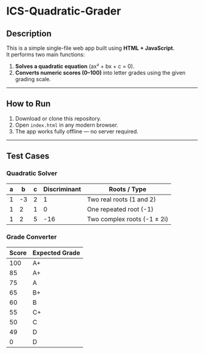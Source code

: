 # ICS-Quadratic-Grader

##  Description
This is a simple single-file web app built using **HTML + JavaScript**.  
It performs two main functions:
1. **Solves a quadratic equation** (ax² + bx + c = 0).
2. **Converts numeric scores (0–100)** into letter grades using the given grading scale.

---

## How to Run
1. Download or clone this repository.
2. Open `index.html` in any modern browser.
3. The app works fully offline — no server required.

---

## Test Cases

### Quadratic Solver
| a | b | c | Discriminant | Roots / Type |
|---|---|---|---------------|---------------|
| 1 | -3 | 2 | 1 | Two real roots (1 and 2) |
| 1 | 2 | 1 | 0 | One repeated root (-1) |
| 1 | 2 | 5 | -16 | Two complex roots (-1 ± 2i) |

### Grade Converter
| Score | Expected Grade |
|--------|----------------|
| 100 | A+ |
| 85 | A+ |
| 75 | A |
| 65 | B+ |
| 60 | B |
| 55 | C+ |
| 50 | C |
| 49 | D |
| 0 | D |

